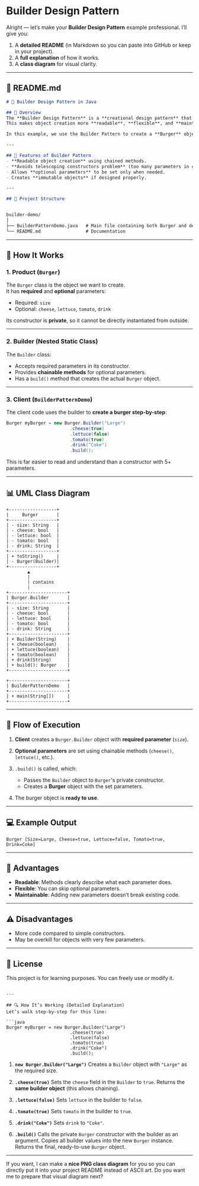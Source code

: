 # Builder Design Pattern

Alright — let’s make your **Builder Design Pattern** example professional.
I’ll give you:

1. A **detailed README** (in Markdown so you can paste into GitHub or keep in your project).
2. A **full explanation** of how it works.
3. A **class diagram** for visual clarity.

---

## 📄 README.md

```markdown
# 🍔 Builder Design Pattern in Java

## 📌 Overview
The **Builder Design Pattern** is a **creational design pattern** that allows you to create complex objects step-by-step, without having to pass many parameters into a constructor.  
This makes object creation more **readable**, **flexible**, and **maintainable**.

In this example, we use the Builder Pattern to create a **Burger** object with various optional ingredients.

---

## 🚀 Features of Builder Pattern
- **Readable object creation** using chained methods.
- **Avoids telescoping constructors problem** (too many parameters in constructors).
- Allows **optional parameters** to be set only when needed.
- Creates **immutable objects** if designed properly.

---

## 📂 Project Structure


builder-demo/
│
├── BuilderPatternDemo.java   # Main file containing both Burger and demo class
└── README.md                 # Documentation

````

---

## 🧱 How It Works

### 1. **Product (`Burger`)**
The `Burger` class is the object we want to create.  
It has **required** and **optional** parameters:
- Required: `size`
- Optional: `cheese`, `lettuce`, `tomato`, `drink`

Its constructor is **private**, so it cannot be directly instantiated from outside.

---

### 2. **Builder (Nested Static Class)**
The `Builder` class:
- Accepts required parameters in its constructor.
- Provides **chainable methods** for optional parameters.
- Has a `build()` method that creates the actual `Burger` object.

---

### 3. **Client (`BuilderPatternDemo`)**
The client code uses the builder to **create a burger step-by-step**:
```java
Burger myBurger = new Burger.Builder("Large")
                        .cheese(true)
                        .lettuce(false)
                        .tomato(true)
                        .drink("Coke")
                        .build();
````

This is far easier to read and understand than a constructor with 5+ parameters.

---

## 📊 UML Class Diagram

```plaintext
+------------------+
|     Burger       |
+------------------+
| - size: String   |
| - cheese: bool   |
| - lettuce: bool  |
| - tomato: bool   |
| - drink: String  |
+------------------+
| + toString()     |
| - Burger(Builder)|
+------------------+
        ▲
        |
        | contains
        |
+----------------------+
| Burger.Builder       |
+----------------------+
| - size: String       |
| - cheese: bool       |
| - lettuce: bool      |
| - tomato: bool       |
| - drink: String      |
+----------------------+
| + Builder(String)    |
| + cheese(boolean)    |
| + lettuce(boolean)   |
| + tomato(boolean)    |
| + drink(String)      |
| + build(): Burger    |
+----------------------+

+----------------------+
| BuilderPatternDemo   |
+----------------------+
| + main(String[])     |
+----------------------+
```

---

## 🔄 Flow of Execution

1. **Client** creates a `Burger.Builder` object with **required parameter** (`size`).
2. **Optional parameters** are set using chainable methods (`cheese()`, `lettuce()`, etc.).
3. `.build()` is called, which:

   * Passes the `Builder` object to `Burger`'s private constructor.
   * Creates a **Burger** object with the set parameters.
4. The burger object is **ready to use**.

---

## 💻 Example Output

```text
Burger [Size=Large, Cheese=true, Lettuce=false, Tomato=true, Drink=Coke]
```

---

## 📌 Advantages

* **Readable**: Methods clearly describe what each parameter does.
* **Flexible**: You can skip optional parameters.
* **Maintainable**: Adding new parameters doesn’t break existing code.

---

## ⚠️ Disadvantages

* More code compared to simple constructors.
* May be overkill for objects with very few parameters.

---

## 📜 License

This project is for learning purposes. You can freely use or modify it.

````

---

## 🔍 How It’s Working (Detailed Explanation)
Let’s walk step-by-step for this line:

```java
Burger myBurger = new Burger.Builder("Large")
                        .cheese(true)
                        .lettuce(false)
                        .tomato(true)
                        .drink("Coke")
                        .build();
````

1. **`new Burger.Builder("Large")`**
   Creates a `Builder` object with `"Large"` as the required size.

2. **`.cheese(true)`**
   Sets the `cheese` field in the `Builder` to `true`.
   Returns the **same builder object** (this allows chaining).

3. **`.lettuce(false)`**
   Sets `lettuce` in the builder to `false`.

4. **`.tomato(true)`**
   Sets `tomato` in the builder to `true`.

5. **`.drink("Coke")`**
   Sets `drink` to `"Coke"`.

6. **`.build()`**
   Calls the private `Burger` constructor with the builder as an argument.
   Copies all builder values into the new `Burger` instance.
   Returns the final, ready-to-use `Burger` object.

---

If you want, I can make a **nice PNG class diagram** for you so you can directly put it into your project README instead of ASCII art.
Do you want me to prepare that visual diagram next?
